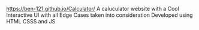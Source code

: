  https://ben-121.github.io/Calculator/
A caluculator website with a Cool Interactive UI with all Edge Cases taken into consideration
Developed using HTML CSSS and JS
